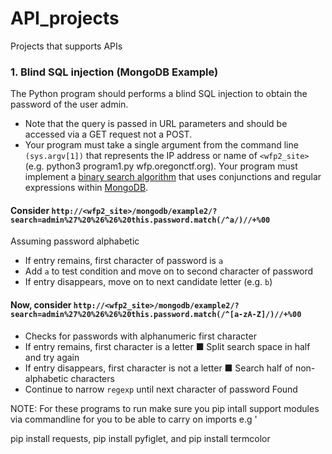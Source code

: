 # API_projects
Projects that supports APIs

### 1. Blind SQL injection (MongoDB Example)
The Python program should performs a blind SQL injection to obtain the password of the user admin.
* Note that the query is passed in URL parameters and should be accessed via a GET request not a POST.
* Your program must take a single argument from the command line ```(sys.argv[1])``` that represents the IP address or name of
```<wfp2_site>``` (e.g. python3 program1.py wfp.oregonctf.org). Your program must implement a [binary search algorithm](https://www.geeksforgeeks.org/binary-search/) that uses conjunctions and regular expressions within [MongoDB](https://docs.mongodb.com/ecosystem/drivers/).
#### Consider ```http://<wfp2_site>/mongodb/example2/?search=admin%27%20%26%26%20this.password.match(/^a/)//+%00```
Assuming password alphabetic
* If entry remains, first character of password is ```a```
* Add ```a``` to test condition and move on to second character of password
* If entry disappears, move on to next candidate letter (e.g. ```b```)
#### Now, consider ```http://<wfp2_site>/mongodb/example2/?search=admin%27%20%26%26%20this.password.match(/^[a-zA-Z]/)//+%00```
* Checks for passwords with alphanumeric first character
* If entry remains, first character is a letter
■ Split search space in half and try again
* If entry disappears, first character is not a letter
■ Search half of non-alphabetic characters
* Continue to narrow ```regexp``` until next character of password Found


NOTE: For these programs to run make sure you pip intall support modules via commandline for you to be able to carry on imports e.g '

pip install requests, pip install pyfiglet, and pip install termcolor
